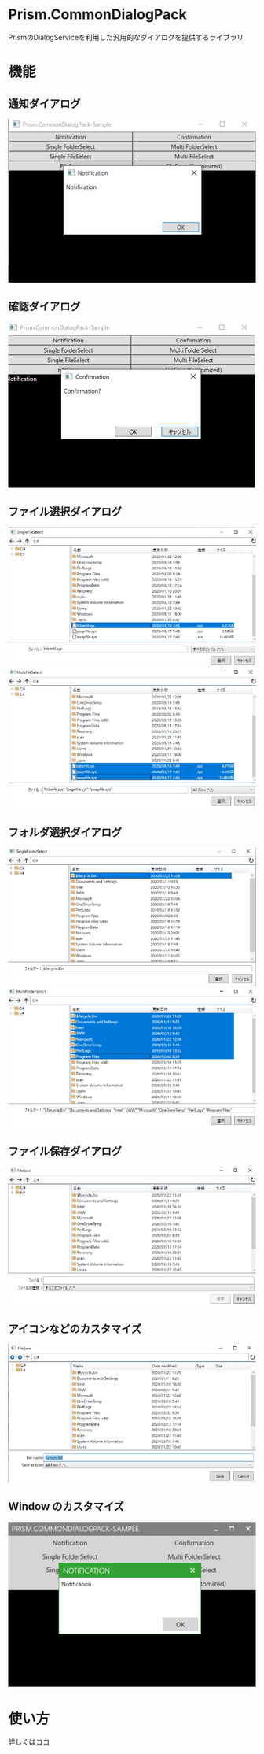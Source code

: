 # Prism.CommonDialogPack
PrismのDialogServiceを利用した汎用的なダイアログを提供するライブラリ
# 機能

## 通知ダイアログ

![Norification.png](Images/Norification.png)

## 確認ダイアログ

![Confirmation.png](Images/Confirmation.png)

## ファイル選択ダイアログ

![SingleFileSelect.png](Images/SingleFileSelect.png)
![MultiFileSelect.png](Images/MultiFileSelect.png)

## フォルダ選択ダイアログ

![SingleFolderSelect.png](Images/SingleFolderSelect.png)
![MultiFolderSelect.png](Images/MultiFolderSelect.png)

## ファイル保存ダイアログ

![FileSave.png](Images/FileSave.png)

## アイコンなどのカスタマイズ

![Customize.png](Images/Customize.png)

## Window のカスタマイズ

![MahApps.png](Images/MahApps.png)

# 使い方

詳しくは[ココ]()
